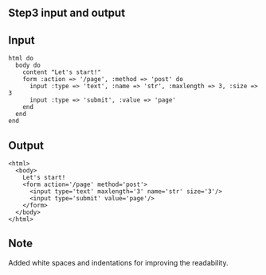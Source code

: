Step3 input and output
----------------------

Input
-----

	html do
	  body do
	    content "Let's start!"
	    form :action => '/page', :method => 'post' do
	      input :type => 'text', :name => 'str', :maxlength => 3, :size => 3
	      input :type => 'submit', :value => 'page'
	    end
	  end
	end

Output
------

	<html>
	  <body>
	    Let's start!
	    <form action='/page' method='post'>
	      <input type='text' maxlength='3' name='str' size='3'/>
	      <input type='submit' value='page'/>
	    </form>
	  </body>
	</html>


Note
----
Added white spaces and indentations for improving the readability.


